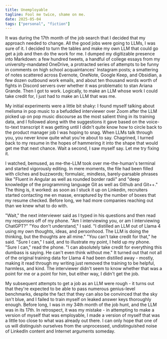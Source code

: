 ```yaml
---
title: Unemployable
tagline: Fool me twice, shame on me.
date: 2025-05-04
tags: ["personal", "fiction"]
---
```


It was during the 17th month of the job search that I decided that my approach needed to change. All the good jobs were going to LLMs, I was sure of it. I decided to turn the tables and make my own LLM that could go get a job and then do the work for me. I dumped my digitizable presence into Markdown: a few hundred tweets, a handful of college essays from my university-mandated OneDrive, a protracted series of attempts to be funny in comments on high school acquaintances' Instagram posts; a smattering of notes scattered across Evernote, OneNote, Google Keep, and Obsidian, a few dozen outbound work emails, and about ten thousand words worth of fights in Discord servers over whether it was problematic to stan Ariana Grande. Then I got to work. Logically, to make an LLM whose work I could take credit for, I just had to make an LLM that was me.

<!-- more -->

My initial experiments were a little bit shaky: I found myself talking about melisma in pop music to a befuddled interviewer over Zoom after the LLM picked up on pop music discourse as the most salient thing in its training data, and I followed along with the suggestions it gave based on the voice-to-text transcript it was getting until I didn't quite know how to circle back to the product manager job I was hoping to snag. When LLMs talk through you, you never know quite what you're about to say. Chagrined, I turned back to my resume in the hopes of hammering it into the shape that would get me that next chance. Wait a second, I saw myself say. Let me try fixing it.

I watched, bemused, as me-the-LLM took over me-the-human's terminal and started vigorously editing. In mere moments, the file had been filled with cliches and buzzwords; formulaic, mindless, barely-parsable phrases like "Fluent in Angular as well as rounded border radii" and "deep knowledge of the programming language Git as well as Github and Git++." The thing is, it worked: as soon as I stuck it up on Linkedin, recruiters started contacting me en masse, enraptured by the number of boxes that my resume checked. Before long, we had more companies reaching out than we knew what to do with.

"Wait," the next interviewer said as I typed in his questions and then read my responses off of my phone. "Am I interviewing you, or am I interviewing ChatGPT?" "You don't understand," I said. "I distilled an LLM out of Llama 4 using my own thoughts, ideas, and personhood. The LLM is doing the thinking, but the thoughts are all mine." "You can't take credit for that," he said. "Sure I can," I said, and to illustrate my point, I held up my phone. "Sure I can," read the phone. "I can absolutely take credit for everything this dumbass is saying. He can't even think without me." It turned out that not all of the original training data for Llama 4 had been distilled away - mostly, making it read through my writing just removed the training to be helpful, harmless, and kind. The interviewer didn't seem to know whether that was a point for me or a point for him, but either way, I didn't get the job.

My subsequent attempts to get a job as an LLM were rough - it turns out that they're expected to be able to pass numerous genius-level benchmarks, despite the fact that they can also be convinced that the sky isn't blue, and I failed to train myself on leaked answer keys thoroughly enough. Before long, I was in my 34th month of the job hunt, and the LLM was in its 17th. In retrospect, it was my mistake - in attempting to make a version of myself that was employable, I made a version of myself that was a little too close to what was already out there. I can only hope that one of us will distinguish ourselves from the unprocessed, undistinguished noise of LinkedIn content and Internet arguments someday.
